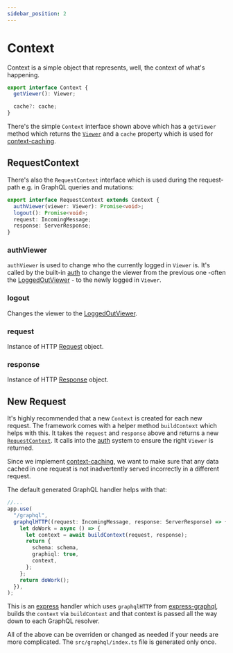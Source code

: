 ```yaml
---
sidebar_position: 2
---
```


# Context
Context is a simple object that represents, well, the context of what's happening. 

```ts 
export interface Context {
  getViewer(): Viewer;

  cache?: cache;
}
```

There's the simple `Context` interface shown above which has a `getViewer` method which returns the [`Viewer`](/docs/core-concepts/viewer) and a `cache` property which is used for [context-caching](/docs/core-concepts/context-caching).


## RequestContext
There's also the `RequestContext` interface which is used during the request-path e.g. in GraphQL queries and mutations:

```ts
export interface RequestContext extends Context {
  authViewer(viewer: Viewer): Promise<void>; 
  logout(): Promise<void>;
  request: IncomingMessage;
  response: ServerResponse;
}
```

### authViewer
`authViewer` is used to change who the currently logged in `Viewer` is. It's called by the built-in [auth](/docs/core-concepts/auth) to change the viewer from the previous one -often the [LoggedOutViewer](/docs/core-concepts/viewer#loggedoutviewer) - to the newly logged in `Viewer`.

### logout
Changes the viewer to the [LoggedOutViewer](/docs/core-concepts/viewer#loggedoutviewer). 


### request
Instance of HTTP [Request](https://nodejs.org/api/http.html#http_class_http_incomingmessage) object.


### response
Instance of HTTP [Response](https://nodejs.org/api/http.html#http_class_http_serverresponse) object.

## New Request
It's highly recommended that a new `Context` is created for each new request. The framework comes with a helper method `buildContext` which helps with this. It takes the `request` and `response` above and returns a new [`RequestContext`](#requestcontext). It calls into the [auth](/docs/core-concepts/auth) system to ensure the right `Viewer` is returned.

Since we implement [context-caching](/docs/core-concepts/caching), we want to make sure that any data cached in one request is not inadvertently served incorrectly in a different request.

The default generated GraphQL handler helps with that:

```ts title="src/graphql/index.ts"
//...
app.use(
  "/graphql",
  graphqlHTTP((request: IncomingMessage, response: ServerResponse) => {
    let doWork = async () => {
      let context = await buildContext(request, response);
      return {
        schema: schema,
        graphiql: true,
        context,
      };
    };
    return doWork();
  }),
);
```
This is an [express](https://github.com/expressjs/express) handler which uses `graphqlHTTP` from [express-graphql](https://github.com/graphql/express-graphql), builds the `context` via `buildContext` and that context is passed all the way down to each GraphQL resolver.

All of the above can be overriden or changed as needed if your needs are more complicated. The `src/graphql/index.ts` file is generated only once.